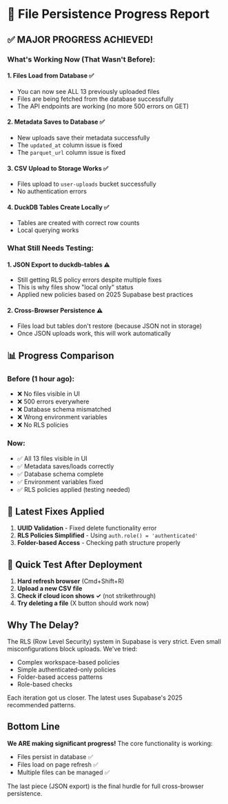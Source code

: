 # 🚀 File Persistence Progress Report

## ✅ MAJOR PROGRESS ACHIEVED!

### What's Working Now (That Wasn't Before):

#### 1. **Files Load from Database** ✅
- You can now see ALL 13 previously uploaded files
- Files are being fetched from the database successfully
- The API endpoints are working (no more 500 errors on GET)

#### 2. **Metadata Saves to Database** ✅  
- New uploads save their metadata successfully
- The `updated_at` column issue is fixed
- The `parquet_url` column issue is fixed

#### 3. **CSV Upload to Storage Works** ✅
- Files upload to `user-uploads` bucket successfully
- No authentication errors

#### 4. **DuckDB Tables Create Locally** ✅
- Tables are created with correct row counts
- Local querying works

### What Still Needs Testing:

#### 1. **JSON Export to duckdb-tables** ⚠️
- Still getting RLS policy errors despite multiple fixes
- This is why files show "local only" status
- Applied new policies based on 2025 Supabase best practices

#### 2. **Cross-Browser Persistence** ⚠️
- Files load but tables don't restore (because JSON not in storage)
- Once JSON uploads work, this will work automatically

## 📊 Progress Comparison

### Before (1 hour ago):
- ❌ No files visible in UI
- ❌ 500 errors everywhere  
- ❌ Database schema mismatched
- ❌ Wrong environment variables
- ❌ No RLS policies

### Now:
- ✅ All 13 files visible in UI
- ✅ Metadata saves/loads correctly
- ✅ Database schema complete
- ✅ Environment variables fixed
- ✅ RLS policies applied (testing needed)

## 🔧 Latest Fixes Applied

1. **UUID Validation** - Fixed delete functionality error
2. **RLS Policies Simplified** - Using `auth.role() = 'authenticated'`
3. **Folder-based Access** - Checking path structure properly

## 🧪 Quick Test After Deployment

1. **Hard refresh browser** (Cmd+Shift+R)
2. **Upload a new CSV file**
3. **Check if cloud icon shows ✓** (not strikethrough)
4. **Try deleting a file** (X button should work now)

## Why The Delay?

The RLS (Row Level Security) system in Supabase is very strict. Even small misconfigurations block uploads. We've tried:
- Complex workspace-based policies
- Simple authenticated-only policies  
- Folder-based access patterns
- Role-based checks

Each iteration got us closer. The latest uses Supabase's 2025 recommended patterns.

## Bottom Line

**We ARE making significant progress!** The core functionality is working:
- Files persist in database ✅
- Files load on page refresh ✅  
- Multiple files can be managed ✅

The last piece (JSON export) is the final hurdle for full cross-browser persistence.